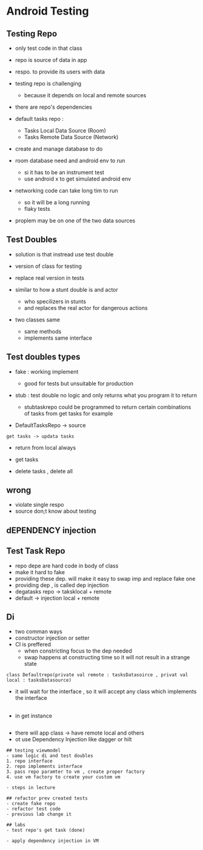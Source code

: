 # Android Testing

## Testing Repo
- only test code in that class
- repo is source of data in app 
- respo. to provide its users with data 
- testing repo is challenging
	- because it depends on local and remote sources
- there are repo's dependencies
- default tasks repo : 
	- Tasks Local Data Source (Room)
	- Tasks Remote Data Source (Network)

- create and manage database to do 
- room database need and android env to run
	- si it has to be an instrument test
	- use android x to get simulated android env
- networking code can take long tim to run
	- so it will be a long running
	- flaky tests
- proplem may be on one of the two data sources


## Test Doubles
- solution is that instread use test double
- version of class for testing
- replace real version in tests
- similar to how a stunt double is and actor
	- who specilizers in stunts 
	- and replaces the real actor for dangerous actions

- two classes same
	- same methods
	- implements same interface 

## Test doubles types
- fake : working implement
	- good for tests but unsuitable for production

- stub : test double no logic and only returns what you program it to return
	- stubtaskrepo could be programmed to return certain combinations of tasks from get tasks for example
	

- DefaultTasksRepo -> source
```
get tasks -> updata tasks

```
- return from local always

- get tasks 
- delete tasks , delete all

## wrong
- violate single respo
- source don;t know about testing


## dEPENDENCY injection

## Test Task Repo
- repo depe are hard code in body of class
- make it hard to fake
- providing these dep. will make it easy to swap imp and replace fake one
- providing dep , is called dep injection
- degatasks repo -> taksklocal + remote
- default -> injection local + remote


## Di
- two comman ways
- constructor injection or setter
- CI is preffered 
	- when constricting focus to the dep needed 
	- swap happens at constructing time so it will not result in a strange state

```
class Defaultrepo(private val remote : tasksDatasoirce , privat val local : tasksDatasource)

```
- it will wait for the interface , so it will accept any class which implements the interface

##

- in get instance
```kt DefaultTasksRepository(TasksRemoteDataSource , TasksLocalDataSource(database.taskDao()) ).also {
```             

- there will app class -> have remote local and others
- ot use Dependency Injection like dagger or hilt

```
## testing viewmodel
- same logic di and test doubles 
1. repo interface
2. repo implements interface
3. pass repo paramter to vm , create proper factory
4. use vm factory to create your custom vm

- steps in lecture

## refactor prev created tests
- create fake repo
- refactor test code
- previous lab change it

## labs 
- test repo's get task (done)

- apply dependency injection in VM



































































































































































































































